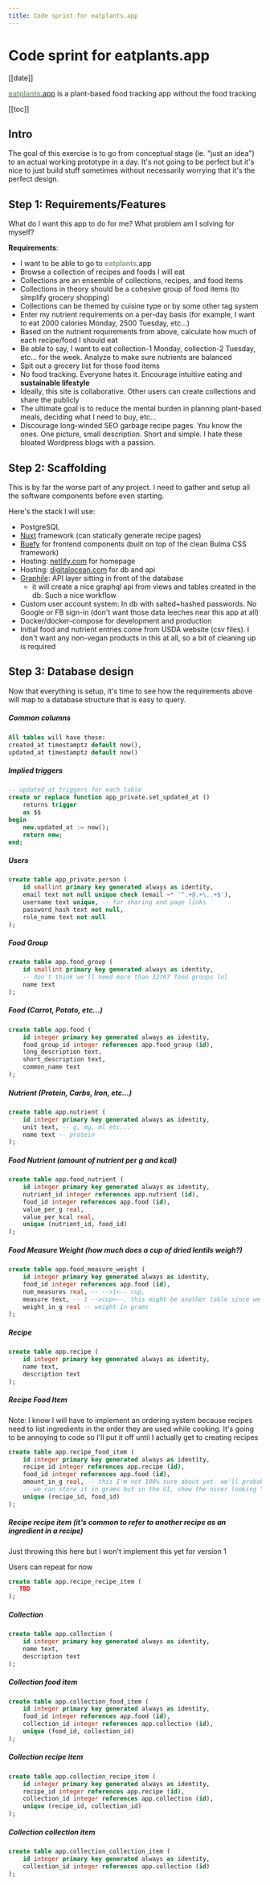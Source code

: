 ```yaml
---
title: Code sprint for eatplants.app
---
```

# Code sprint for eatplants.app
[[date]]

<!-- [eatplants.app](https://eatplants.app) is a plant-based food tracking app without the food tracking -->
<u><strong style="color: rgb(107 134 104 / 80%);">eatplants</strong>.app</u> is a plant-based food tracking app without the food tracking

[[toc]]

<!-- Check out the first prototype here that came out of this sprint: [eatplants.app](https://eatplants.app) -->
## Intro
The goal of this exercise is to go from conceptual stage (ie. "just an idea") to an actual working prototype in a day. It's not going to be perfect but it's nice to just build stuff sometimes without necessarily worrying that it's the perfect design.

## Step 1: Requirements/Features
What do I want this app to do for me? What problem am I solving for myself?

**Requirements**: 
- I want to be able to go to <strong style="color: rgb(107 134 104 / 80%);">eatplants</strong>.app
- Browse a collection of recipes and foods I will eat
- Collections are an ensemble of collections, recipes, and food items
- Collections in theory should be a cohesive group of food items (to simplify grocery shopping)
- Collections can be themed by cuisine type or by some other tag system
- Enter my nutrient requirements on a per-day basis (for example, I want to eat 2000 calories Monday, 2500 Tuesday, etc...)
- Based on the nutrient requirements from above, calculate how much of each recipe/food I should eat
- Be able to say, I want to eat collection-1 Monday, collection-2 Tuesday, etc... for the week. Analyze to make sure nutrients are balanced
- Spit out a grocery list for those food items
- No food tracking. Everyone hates it.  Encourage intuitive eating and **sustainable lifestyle**
- Ideally, this site is collaborative. Other users can create collections and share the publicly
- The ultimate goal is to reduce the mental burden in planning plant-based meals, deciding what I need to buy, etc...
- Discourage long-winded SEO garbage recipe pages. You know the ones. One picture, small description. Short and simple. I hate these bloated Wordpress blogs with a passion.

## Step 2: Scaffolding
This is by far the worse part of any project. I need to gather and setup all the software components before even starting.

Here's the stack I will use:

- PostgreSQL
- [Nuxt](nuxtjs.org) framework (can statically generate recipe pages)
- [Buefy](https://buefy.org/) for frontend components (built on top of the clean Bulma CSS framework)
- Hosting: [netlify.com](netlify.com) for homepage
- Hosting: [digitalocean.com](digitalocean.com) for db and api
- [Graphile](https://www.graphile.org/): API layer sitting in front of the database
  - it will create a nice graphql api from views and tables created in the db. Such a nice workflow
- Custom user account system: In db with salted+hashed passwords. No Google or FB sign-in (don't want those data leeches near this app at all)
- Docker/docker-compose for development and production
- Initial food and nutrient entries come from USDA website (csv files). I don't want any non-vegan products in this at all, so a bit of cleaning up is required

## Step 3: Database design
Now that everything is setup, it's time to see how the requirements above will map to a database structure that is easy to query.

##### Common columns
```sql
All tables will have these:
created_at timestamptz default now(),
updated_at timestamptz default now()
```
##### Implied triggers
```sql
-- updated_at triggers for each table
create or replace function app_private.set_updated_at ()
    returns trigger
    as $$
begin
    new.updated_at := now();
    return new;
end;
```
##### Users
```sql
create table app_private.person (
    id smallint primary key generated always as identity, 
    email text not null unique check (email ~* '^.+@.+\..+$'),
    username text unique, -- for sharing and page links
    password_hash text not null,
    role_name text not null
);
```

##### Food Group
```sql
create table app.food_group (
    id smallint primary key generated always as identity,
    -- don't think we'll need more than 32767 food groups lol
    name text
);
```

##### Food (Carrot, Potato, etc...)
```sql
create table app.food (
    id integer primary key generated always as identity,
    food_group_id integer references app.food_group (id),
    long_description text,
    short_description text,
    common_name text
);
```

##### Nutrient (Protein, Carbs, Iron, etc...)
```sql
create table app.nutrient (
    id integer primary key generated always as identity,
    unit text, -- g, mg, ml etc...
    name text -- protein
);
```
##### Food Nutrient (amount of nutrient per g and kcal)
```sql
create table app.food_nutrient (
    id integer primary key generated always as identity,
    nutrient_id integer references app.nutrient (id),
    food_id integer references app.food (id),
    value_per_g real,
    value_per_kcal real,
    unique (nutrient_id, food_id)
);
```

##### Food Measure Weight (how much does a cup of dried lentils weigh?)
```sql
create table app.food_measure_weight (
    id integer primary key generated always as identity,
    food_id integer references app.food (id),
    num_measures real, -- -->1<-- cup,
    measure text, -- 1 -->cup<--, this might be another table since we'll have tons of 'cup', 'tbsp' entries here. let's wait and see
    weight_in_g real -- weight in grams
);
```

##### Recipe
```sql
create table app.recipe (
    id integer primary key generated always as identity,
    name text,
    description text
);
```

##### Recipe Food Item

Note: I know I will have to implement an ordering system because recipes need to list ingredients in the order they are used while cooking. It's going to be annoying to code so I'll put it off until I actually get to creating recipes
```sql
create table app.recipe_food_item (
    id integer primary key generated always as identity,
    recipe_id integer references app.recipe (id),
    food_id integer references app.food (id),
    amount_in_g real, -- this I'm not 100% sure about yet. we'll probably need something a bit more sophisticated than this
    -- we can store it in grams but in the UI, show the nicer looking "1 cup" by using the food_measure_weight table
    unique (recipe_id, food_id)
);
```
##### Recipe recipe item (it's common to refer to another recipe as an ingredient in a recipe)
Just throwing this here but I won't implement this yet for version 1

Users can repeat for now
```sql
create table app.recipe_recipe_item (
-- TBD
);
```
##### Collection
```sql
create table app.collection (
    id integer primary key generated always as identity,
    name text,
    description text
);
```

##### Collection food item
```sql
create table app.collection_food_item (
    id integer primary key generated always as identity,
    food_id integer references app.food (id),
    collection_id integer references app.collection (id),
    unique (food_id, collection_id)
);
```

##### Collection recipe item
```sql
create table app.collection_recipe_item (
    id integer primary key generated always as identity,
    recipe_id integer references app.recipe (id),
    collection_id integer references app.collection (id),
    unique (recipe_id, collection_id)
);
```

##### Collection collection item
```sql
create table app.collection_collection_item (
    id integer primary key generated always as identity,
    collection_id integer references app.collection (id)
);
```

